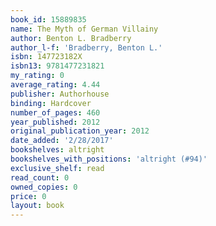 ```yaml
---
book_id: 15889835
name: The Myth of German Villainy
author: Benton L. Bradberry
author_l-f: 'Bradberry, Benton L.'
isbn: 147723182X
isbn13: 9781477231821
my_rating: 0
average_rating: 4.44
publisher: Authorhouse
binding: Hardcover
number_of_pages: 460
year_published: 2012
original_publication_year: 2012
date_added: '2/28/2017'
bookshelves: altright
bookshelves_with_positions: 'altright (#94)'
exclusive_shelf: read
read_count: 0
owned_copies: 0
price: 0
layout: book
---
```

